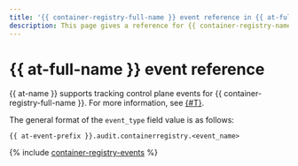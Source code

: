 ```yaml
---
title: '{{ container-registry-full-name }} event reference in {{ at-full-name }}'
description: This page gives a reference for {{ container-registry-name }} events tracked in {{ at-name }}.
---
```


# {{ at-full-name }} event reference

{{ at-name }} supports tracking control plane events for {{ container-registry-full-name }}. For more information, see [{#T}](../audit-trails/concepts/format.md).

The general format of the `event_type` field value is as follows:

```text
{{ at-event-prefix }}.audit.containerregistry.<event_name>
```

{% include [container-registry-events](../_includes/audit-trails/events/container-registry-events.md) %}